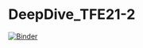 # DeepDive_TFE21-2
[![Binder](https://mybinder.org/badge_logo.svg)](https://mybinder.org/v2/gh/valentinberisha/DeepDive_TFE21-2.git/HEAD)
